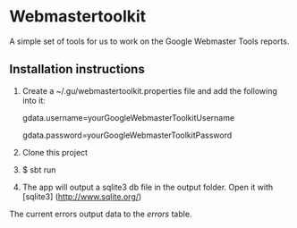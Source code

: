 # Webmastertoolkit

A simple set of tools for us to work on the Google Webmaster Tools reports.

## Installation instructions
1. Create a ~/.gu/webmastertoolkit.properties file and add the following into it:

    gdata.username=yourGoogleWebmasterToolkitUsername

    gdata.password=yourGoogleWebmasterToolkitPassword


1. Clone this project
1. $ sbt run
1. The app will output a sqlite3 db file in the output folder. Open it with [sqlite3] (http://www.sqlite.org/) 

The current errors output data to the *errors* table. 


